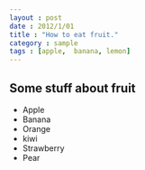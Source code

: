 ```yaml
---
layout : post
date : 2012/1/01
title : "How to eat fruit."
category : sample
tags : [apple,  banana, lemon]
---
```


## Some stuff about fruit

- Apple
- Banana
- Orange
- kiwi
- Strawberry
- Pear